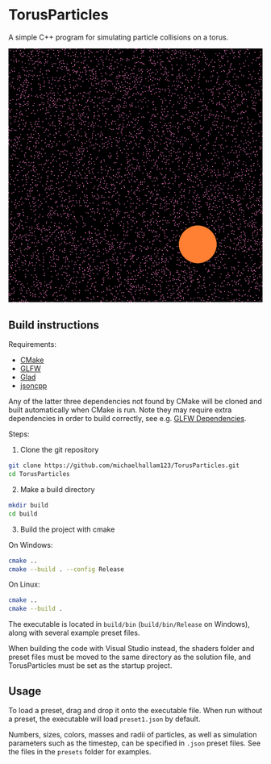# TorusParticles

A simple C++ program for simulating particle collisions on a torus.

![image](images/image1.png)

## Build instructions

Requirements:
- [CMake](https://cmake.org/)
- [GLFW](https://www.glfw.org/)
- [Glad](https://github.com/Dav1dde/glad)
- [jsoncpp](https://github.com/open-source-parsers/jsoncpp)

Any of the latter three dependencies not found by CMake will be cloned and built automatically when CMake is run. Note they may require extra dependencies in order to build correctly, see e.g. [GLFW Dependencies](https://www.glfw.org/docs/3.3/compile.html#compile_deps).

Steps:
1. Clone the git repository
```bash
git clone https://github.com/michaelhallam123/TorusParticles.git
cd TorusParticles
```
2. Make a build directory
```bash
mkdir build
cd build
```
3. Build the project with cmake

On Windows:
```bash
cmake ..
cmake --build . --config Release
```
On Linux:
```bash
cmake ..
cmake --build .
```

The executable is located in `build/bin` (`build/bin/Release` on Windows), along with several example preset files. 

When building the code with Visual Studio instead, the shaders folder and preset files must be moved to the same directory as the solution file, and TorusParticles must be set as the startup project.

## Usage

To load a preset, drag and drop it onto the executable file. When run without a preset, the executable will load `preset1.json` by default.

Numbers, sizes, colors, masses and radii of particles, as well as simulation parameters such as the timestep, can be specified in `.json` preset files. See the files in the `presets` folder for examples.

